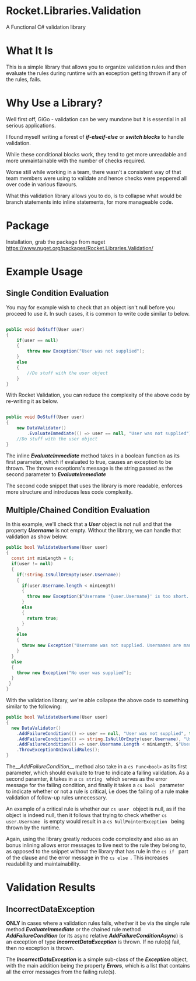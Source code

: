 # Rocket.Libraries.Validation
A Functional C# validation library

# What It Is
This is a simple library that allows you to organize validation rules and then evaluate the rules during runtime with an exception getting thrown if any of the rules, fails.

# Why Use a Library?
Well first off, GiGo - validation can be very mundane but it is essential in all serious applications.

I found myself writing a forest of __*if-elseif-else*__ or __*switch blocks*__ to handle validation.

While these conditional blocks work, they tend to get more unreadable and more unmaintainable with the number of checks required.

Worse still while working in a team, there wasn't a consistent way of that team members were using to validate and hence checks were peppered all over code in various flavours. 

What this validation library allows you to do, is to collapse what would be branch statements into inline statements, for more manageable code.

# Package
Installation, grab the package from nuget https://www.nuget.org/packages/Rocket.Libraries.Validation/

# Example Usage

## Single Condition Evaluation
You may for example wish to check that an object isn't null before you proceed to use it. In such cases, it is common to write code similar to below.

```cs

public void DoStuff(User user)
{
    if(user == null)
    {
        throw new Exception("User was not supplied");
    }
    else
    {
        //Do stuff with the user object
    }
}
```

With Rocket Validation, you can reduce the complexity of the above code by re-writing it as below.

```cs

public void DoStuff(User user)
{
    new DataValidator()
        .EvaluateImmediate(() => user == null, "User was not supplied");
    //Do stuff with the user object
}
```

The inline __*EvaluateImmediate*__ method takes in a boolean function as its first parameter, which if evaluated to true, causes an exception to be thrown. The thrown exceptions's message is the string passed as the second parameter to __*EvaluateImmediate*__

The second code snippet that uses the library is more readable, enforces more structure and introduces less code complexity.

## Multiple/Chained Condition Evaluation
In this example, we'll check that a __*User*__ object is not null and that the property __*Username*__ is not empty. Without the library, we can handle that validation as show below.
```cs
public bool ValidateUserName(User user)
{
  const int minLength = 6;
  if(user != null)
  {
    if(!string.IsNullOrEmpty(user.Username))
    {
      if(user.Username.length < minLength)
      {
        throw new Exception($"Username '{user.Username}' is too short. At least {minLength} characters are required");
      }
      else
      {
        return true;
      }
    }
    else
    {
      throw new Exception("Username was not supplied. Usernames are mandatory");
    }
  }
  else
  {
    throw new Exception("No user was supplied");
  }
 }
}
```

With the validation library, we're able collapse the above code to something similar to the following:

```cs
public bool ValidateUserName(User user)
{
  new DataValidator()
    .AddFailureCondition(() => user == null, "User was not supplied", true)
    .AddFailureCondition(() => string.IsNullOrEmpty(user.Username), "Username was not supplied. Usernames are mandatory", false)
    .AddFailureCondition(() => user.Username.Length < minLength, $"Username '{user.Username}' is too short. At least {minLength} characters are required", false)
    .ThrowExceptionOnInvalidRules();
}
```

The__*AddFailureCondition*__ method also take in a ```cs Func<bool>``` as its first parameter, which should evaluate to true to indicate a failing validation. As a second paramter, it takes in a ```cs string ``` which serves as the error message for the failing condition, and finally it takes a ```cs bool ``` parameter to indicate whether or not a rule is critical, i.e does the failing of a rule make validation of follow-up rules unnecessary.

An example of a critical rule is whether our ```cs user ``` object is null, as if the object is indeed null, then it follows that trying to check whether ```cs user.Username ``` is empty would result in a ```cs NullPointerException ``` being thrown by the runtime.

Again, using the library greatly reduces code complexity and also as an bonus inlining allows error messages to live next to the rule they belong to, as opposed to the snippet without the library that has rule in the ```cs if ``` part of the clause and the error message in the ```cs else ```. This increases readabililty and maintainability.


# Validation Results
## IncorrectDataException 
__ONLY__ in cases where a validation rules fails, whether it be via the single rule method __*EvaluateImmediate*__ or the chained rule method __*AddFailureCondition*__ (or its async relative __*AddFailureConditionAsync*__) is an exception of type *__IncorrectDataException__* is thrown. If no rule(s) fail, then no exception is thrown.

The *__IncorrectDataException__* is a simple sub-class of the *__Exception__* object, with the main addition being the property *__Errors__*, which is a list that contains all the error messages from the failing rule(s).



  
